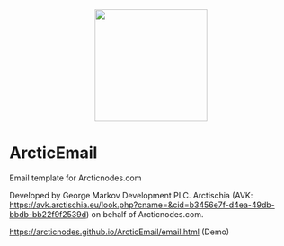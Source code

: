 <div align="center"><img src="https://arcticnodes.com/assets/images/arcticnodes.png" width="200"></div>

# ArcticEmail
Email template for Arcticnodes.com

Developed by George Markov Development PLC. Arctischia (AVK: https://avk.arctischia.eu/look.php?cname=&cid=b3456e7f-d4ea-49db-bbdb-bb22f9f2539d) on behalf of Arcticnodes.com.

https://arcticnodes.github.io/ArcticEmail/email.html (Demo)
